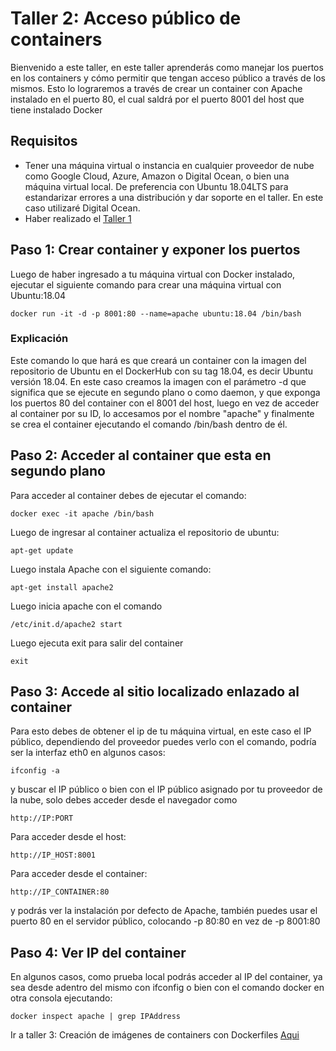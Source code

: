 # Taller 2: Acceso público de containers
Bienvenido a este taller, en este taller aprenderás como manejar los puertos en los containers y cómo permitir que tengan acceso público a través de los mismos. Esto lo lograremos a través de crear un container con Apache instalado en el puerto 80, el cual saldrá por el puerto 8001 del host que tiene instalado Docker

## Requisitos
- Tener una máquina virtual o instancia en cualquier proveedor de nube como Google Cloud, Azure, Amazon o Digital Ocean, o bien una máquina virtual local. De preferencia con Ubuntu 18.04LTS para estandarizar errores a una distribución y dar soporte en el taller.
En este caso utilizaré Digital Ocean.
- Haber realizado el [Taller 1](taller1-introduccion.md)

## Paso 1: Crear container y exponer los puertos
Luego de haber ingresado a tu máquina virtual con Docker instalado, ejecutar el siguiente comando para crear una máquina virtual con Ubuntu:18.04
```
docker run -it -d -p 8001:80 --name=apache ubuntu:18.04 /bin/bash
```
### Explicación
Este comando lo que hará es que creará un container con la imagen del repositorio de Ubuntu en el DockerHub con su tag 18.04, es decir Ubuntu versión 18.04. En este caso creamos la imagen con el parámetro -d que significa que se ejecute en segundo plano o como daemon, y que exponga los puertos 80 del container con el 8001 del host, luego en vez de acceder al container por su ID, lo accesamos por el nombre "apache" y finalmente se crea el container ejecutando el comando /bin/bash dentro de él.

## Paso 2: Acceder al container que esta en segundo plano
Para acceder al container debes de ejecutar el comando:
```
docker exec -it apache /bin/bash
```
Luego de ingresar al container actualiza el repositorio de ubuntu:
```
apt-get update
```
Luego instala Apache con el siguiente comando:
```
apt-get install apache2
```
Luego inicia apache con el comando
```
/etc/init.d/apache2 start
```
Luego ejecuta exit para salir del container
```
exit
```
## Paso 3: Accede al sitio localizado enlazado al container
Para esto debes de obtener el ip de tu máquina virtual, en este caso el IP público, dependiendo del proveedor puedes verlo con el comando, podría ser la interfaz eth0 en algunos casos:
```
ifconfig -a 
```
y buscar el IP público o bien con el IP público asignado por tu proveedor de la nube, solo debes acceder desde el navegador como
```
http://IP:PORT
```
Para acceder desde el host:
```
http://IP_HOST:8001
```
Para acceder desde el container:
```
http://IP_CONTAINER:80
```
y podrás ver la instalación por defecto de Apache, también puedes usar el puerto 80 en el servidor público, colocando -p 80:80 en vez de -p 8001:80
## Paso 4: Ver IP del container
En algunos casos, como prueba local podrás acceder al IP del container, ya sea desde adentro del mismo con ifconfig o bien con el comando docker en otra consola ejecutando:
```
docker inspect apache | grep IPAddress
```

Ir a taller 3: Creación de imágenes de containers con Dockerfiles [Aqui](taller3-dockerfiles.md)
